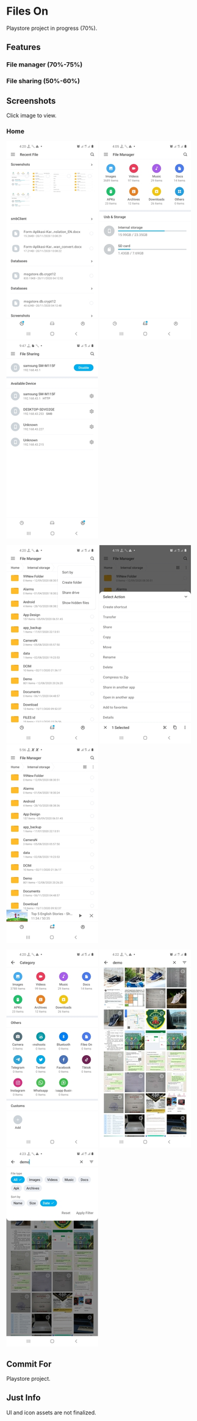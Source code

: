 Files On
=========

Playstore project in progress (70%).

Features
-----------

### File manager (70%-75%)

### File sharing (50%-60%)


Screenshots
-----------

Click image to view.

### Home

[![main refresh](https://github.com/L200130134/FilesOn-Project/raw/main/screenshots/preview/Screenshot_20201120-162036_Files%20On.jpg)](https://github.com/L200130134/FilesOn-Project/raw/main/screenshots/Screenshot_20201120-162036_Files%20On.jpg)
[![main refresh](https://github.com/L200130134/FilesOn-Project/raw/main/screenshots/preview/Screenshot_20201120-160516_Files%20On.jpg)](https://github.com/L200130134/FilesOn-Project/raw/main/screenshots/Screenshot_20201120-160516_Files%20On.jpg)
[![main refresh](https://github.com/L200130134/FilesOn-Project/raw/main/screenshots/preview/Screenshot_20201119-094731_Files%20On.jpg)](https://github.com/L200130134/FilesOn-Project/raw/main/screenshots/Screenshot_20201119-094731_Files%20On.jpg)

[![main refresh](https://github.com/L200130134/FilesOn-Project/raw/main/screenshots/preview/Screenshot_20201120-162011_Files%20On.jpg)](https://github.com/L200130134/FilesOn-Project/raw/main/screenshots/Screenshot_20201120-162011_Files%20On.jpg)
[![main refresh](https://github.com/L200130134/FilesOn-Project/raw/main/screenshots/preview/Screenshot_20201120-161955_Files%20On.jpg)](https://github.com/L200130134/FilesOn-Project/raw/main/screenshots/Screenshot_20201120-161955_Files%20On.jpg)
[![main refresh](https://github.com/L200130134/FilesOn-Project/raw/main/screenshots/preview/Screenshot_20201121-055640_Files%20On.jpg)](https://github.com/L200130134/FilesOn-Project/raw/main/screenshots/Screenshot_20201121-055640_Files%20On.jpg)

[![main refresh](https://github.com/L200130134/FilesOn-Project/raw/main/screenshots/preview/Screenshot_20201120-162048_Files%20On.jpg)](https://github.com/L200130134/FilesOn-Project/raw/main/screenshots/Screenshot_20201120-162048_Files%20On.jpg)
[![main refresh](https://github.com/L200130134/FilesOn-Project/raw/main/screenshots/preview/Screenshot_20201120-162258_Files%20On.jpg)](https://github.com/L200130134/FilesOn-Project/raw/main/screenshots/Screenshot_20201120-162258_Files%20On.jpg)
[![main refresh](https://github.com/L200130134/FilesOn-Project/raw/main/screenshots/preview/Screenshot_20201120-162307_Files%20On.jpg)](https://github.com/L200130134/FilesOn-Project/raw/main/screenshots/Screenshot_20201120-162307_Files%20On.jpg)

Commit For
-----------
Playstore project.

Just Info
-----------
UI and icon assets are not finalized.
